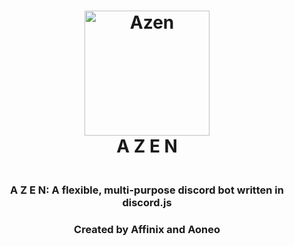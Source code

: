 <h1 align="center" font-size: 50px>
  <a href="https://github.com/azen-bot/azen">
  <img src="https://aoneo.github.io/hosting/images/azen/logo.png" alt="Azen" width="200"></a>
  <br>
  A Z E N
  <br>
</h1>

<h3 align="center">
  <br>
  A Z E N: A flexible, multi-purpose discord bot written in discord.js
</h3>

<h3 align="center">
Created by Affinix and Aoneo
</h3>

